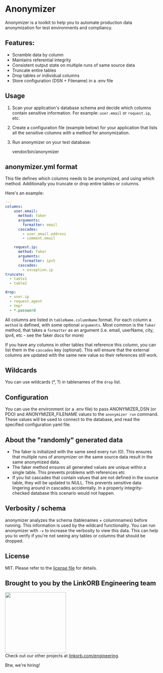 Anonymizer
==========
Anonymizer is a toolkit to help you to automate production data anonymization for test environments and compliancy.

## Features:

* Scramble data by column
* Maintains referential integrity
* Consistent output state on multiple runs of same source data
* Truncate entire tables
* Drop tables or individual columns
* Store configuration (DSN + Filename) in a .env file

## Usage

1. Scan your application's database schema and decide which columns contain sensitive information. For example: `user.email` or `request.ip`, etc.
2. Create a configuration file (example below) for your application that lists all the sensitive columns with a method for anonymization.
3. Run anonymizer on your test database:

    vendor/bin/anonymizer

## anonymizer.yml format

This file defines which columns needs to be anonymized, and using which method. Additionally you truncate or drop entire tables or columns.

Here's an example:

```yml
---
columns:
    user.email:
      method: faker
      arguments:
        formatter: email
      cascades:
        - user_email.address
        - comment.email

    request.ip:
      method: faker
      arguments:
        formatter: ipv5
      cascades:
        - exception.ip
truncate:
  - table1
  - table2

drop:
  - user.ip
  - request.agent
  - tmp*
  - *.password
```

All columns are listed in `tableName.columnName` format. For each column a `method` is defined, with some optional `arguments`. Most common is the `faker` method, that takes a `formatter` as an argument (i.e. email, userName, city, ipv4, etc - see the faker docs for more)

If you have any columns in other tables that reference this column, you can list them in the `cascades` key (optional). This will ensure that the external columns are updated with the same new value so their references still work.

## Wildcards

You can use wildcards (*, ?) in tablenames of the `drop` list.

## Configuration

You can use the environment (or a .env file) to pass ANONYMIZER_DSN (or PDO) and ANONYMIZER_FILENAME values to the `anonymizer run` command. These values will be used to connect to the database, and read the specified configuration yaml file.

## About the "randomly" generated data

* The faker is initialized with the same seed every run (0). This ensures that multiple runs of anonymizer on the same source data result in the same anonymized data.
* The faker method ensures all generated values are unique within a single table. This prevents problems with references etc
* If you list cascades that contain values that are not defined in the source table, they will be updated to NULL. This prevents sensitive data lingering around in cascades accidentally. In a properly integrity-checked database this scenario would not happen.

## Verbosity / schema

anonymizer analyzes the schema (tablenames + columnnames) before running. This information is used by the wildcard functionality.
You can run anonymizer with `-v` to increase the verbosity to view this data. This can help you to verify if you're not seeing any tables or columns that should be dropped.

## License

MIT. Please refer to the [license file](LICENSE) for details.

## Brought to you by the LinkORB Engineering team

<img src="http://www.linkorb.com/d/meta/tier1/images/linkorbengineering-logo.png" width="200px" /><br />
Check out our other projects at [linkorb.com/engineering](http://www.linkorb.com/engineering).

Btw, we're hiring!
